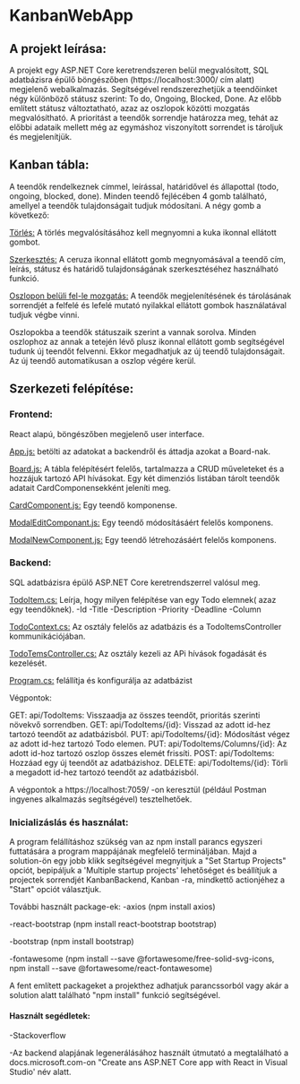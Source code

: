 # KanbanWebApp

## A projekt leírása:

A projekt egy ASP.NET Core keretrendszeren belül megvalósított, SQL adatbázisra épülő böngészőben (https://localhost:3000/ cím alatt) megjelenő webalkalmazás.
Segítségével rendszerezhetjük a teendőinket négy különböző státusz szerint: To do, Ongoing, Blocked, Done. 
Az előbb említett státusz változtatható, azaz az oszlopok közötti mozgatás megvalósítható. A prioritást a teendők sorrendje határozza meg, 
tehát az előbbi adataik mellett még az egymáshoz viszonyított sorrendet is tároljuk és megjelenítjük. 


## Kanban tábla:

A teendők rendelkeznek címmel, leírással, határidővel és állapottal (todo, ongoing, blocked, done). 
Minden teendő fejlécében 4 gomb található, amellyel a teendők tulajdonságait tudjuk módosítani. A négy gomb a következő:

<ins>Törlés:</ins> A törlés megvalósításához kell megnyomni a kuka ikonnal ellátott gombot.

<ins>Szerkesztés:</ins> A ceruza ikonnal ellátott gomb megnyomásával a teendő cím, leírás, státusz és határidő tulajdonságának szerkesztéséhez használható funkció.

<ins>Oszlopon belüli fel-le mozgatás:</ins> A teendők megjelenítésének és tárolásának sorrendjét a felfelé és lefelé mutató nyilakkal ellátott gombok használatával 
tudjuk végbe vinni. 

Oszlopokba a teendők státuszaik szerint a vannak sorolva. Minden oszlophoz az annak a tetején lévő plusz ikonnal ellátott gomb segítségével tudunk új 
teendőt felvenni.
Ekkor megadhatjuk az új teendő tulajdonságait. Az új teendő automatikusan a oszlop végére kerül.


## Szerkezeti felépítése:

### Frontend:

React alapú, böngészőben megjelenő user interface.

<ins>App.js:</ins> betölti az adatokat a backendről és áttadja azokat a Board-nak.

<ins>Board.js:</ins> A tábla felépítésért felelős, tartalmazza a CRUD műveleteket és a hozzájuk tartozó API hívásokat. 
       Egy két dimenziós listában tárolt teendők adatait CardComponensekként jeleníti meg.
       
<ins>CardComponent.js:</ins> Egy teendő komponense.

<ins>ModalEditComponant.js:</ins> Egy teendő módosításáért felelős komponens.

<ins>ModalNewComponent.js:</ins> Egy teendő létrehozásáért felelős komponens.


### Backend:

SQL adatbázisra épülő ASP.NET Core keretrendszerrel valósul meg.

<ins>TodoItem.cs:</ins> Leírja, hogy milyen felépítése van egy Todo elemnek( azaz egy teendőknek).
-Id
-Title
-Description
-Priority
-Deadline
-Column

<ins>TodoContext.cs:</ins> Az osztály felelős az adatbázis és a TodoItemsController kommunikációjában.

<ins>TodoTemsController.cs:</ins> Az osztály kezeli az APi hívások fogadását és kezelését.

<ins>Program.cs:</ins> felállítja és konfigurálja az adatbázist

Végpontok:

GET: api/TodoItems: Visszaadja az összes teendőt, prioritás szerinti növekvő sorrendben.
GET: api/TodoItems/{id}: Visszad az adott id-hez tartozó teendőt az adatbázisból.
PUT: api/TodoItems/{id}: Módosítást végez az adott id-hez tartozó Todo elemen.
PUT: api/TodoItems/Columns/{id}: Az adott id-hoz tartozó oszlop összes elemét frissíti.
POST: api/TodoItems: Hozzáad egy új teendőt az adatbázishoz.
DELETE: api/TodoItems/{id}: Törli a megadott id-hez tartozó teendőt az adatbázisból.

A végpontok a https://localhost:7059/ -on keresztül (például Postman ingyenes alkalmazás segítségével) tesztelhetőek.


### Inicializáslás és használat:

A program felállításhoz szükség van az npm install parancs egyszeri futtatására a program mappájának megfelelő termináljában. 
Majd a solution-ön egy jobb klikk segítségével megnyitjuk a "Set Startup Projects" opciót,  bepipáljuk a 'Multiple startup projects' lehetőséget 
és beállítjuk a projectek sorrendjét KanbanBackend, Kanban -ra, mindkettő actionjéhez a "Start" opciót választjuk. 

További használt package-ek:
-axios (npm install axios)

-react-bootstrap (npm install react-bootstrap bootstrap)

-bootstrap (npm install bootstrap)

-fontawesome (npm install --save @fortawesome/free-solid-svg-icons, npm install --save @fortawesome/react-fontawesome)

A fent említett packageket a projekthez adhatjuk parancssorból vagy akár a solution alatt található "npm install" funkció segítségével.

#### Használt segédletek:
-Stackoverflow

-Az backend alapjának legenerálásához használt útmutató a megtalálható a docs.microsoft.com-on "Create ans ASP.NET Core app with React in Visual Studio' név alatt.
